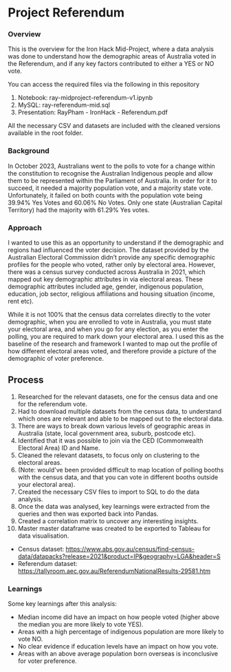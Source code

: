 # Project Referendum

### Overview

This is the overview for the Iron Hack Mid-Project, where a data analysis was done to understand how the demographic areas of Australia voted in the Referendum, and if any key factors contributed to either a YES or NO vote.

You can access the required files via the following in this repository

1. Notebook: ray-midproject-referendum-v1.ipynb
2. MySQL: ray-referendum-mid.sql
3. Presentation: RayPham - IronHack - Referendum.pdf

All the necessary CSV and datasets are included with the cleaned versions available in the root folder.

### Background

In October 2023, Australians went to the polls to vote for a change within the constitution to recognise the Australian Indigenous people and allow them to be represented within the Parliament of Australia. In order for it to succeed, it needed a majority population vote, and a majority state vote. Unfortunately, it failed on both counts with the population vote being 39.94% Yes Votes and 60.06% No Votes. Only one state (Australian Capital Territory) had the majority with 61.29% Yes votes.


### Approach

I wanted to use this as an opportunity to understand if the demographic and regions had influenced the voter decision. The dataset provided by the Australian Electoral Commission didn’t provide any specific demographic profiles for the people who voted, rather only by electoral area. However, there was a census survey conducted across Australia in 2021, which mapped out key demographic attributes in via electoral areas. These demographic attributes included age, gender, indigenous population, education, job sector, religious affiliations and housing situation (income, rent etc). 

While it is not 100% that the census data correlates directly to the voter demographic, when you are enrolled to vote in Australia, you must state your electoral area, and when you go for any election, as you enter the polling, you are required to mark down your electoral area. I used this as the baseline of the research and framework I wanted to map out the profile of how different electoral areas voted, and therefore provide a picture of the demographic of voter preference.


## Process

1. Researched for the relevant datasets, one for the census data and one for the referendum vote.
2. Had to download multiple datasets from the census data, to understand which ones are relevant and able to be mapped out to the electoral data.
3. There are ways to break down various levels of geographic areas in Australia (state, local government area, suburb, postcode etc).
4. Identified that it was possible to join via the CED (Commonwealth Electoral Area) ID and Name.
5. Cleaned the relevant datasets, to focus only on clustering to the electoral areas.
6. (Note: would've been provided difficult to map location of polling booths with the census data, and that you can vote in different booths outside your electoral area).
7. Created the necessary CSV files to import to SQL to do the data analysis.
8. Once the data was analysed, key learnings were extracted from the queries and then was exported back into Pandas.
9. Created a correlation matrix to uncover any interesting insights.
10. Master master dataframe was created to be exported to Tableau for data visualisation.

- Census dataset: https://www.abs.gov.au/census/find-census-data/datapacks?release=2021&product=IP&geography=LGA&header=S
- Referendum dataset: https://tallyroom.aec.gov.au/ReferendumNationalResults-29581.htm


### Learnings

Some key learnings after this analysis:

- Median income did have an impact on how people voted (higher above the median you are more likely to vote YES).
- Areas with a high percentage of indigenous population are more likely to vote NO.
- No clear evidence if education levels have an impact on how you vote.
- Areas with an above average population born overseas is inconclusive for voter preference.



